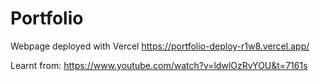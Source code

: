 # Portfolio
 Webpage deployed with Vercel 
 https://portfolio-deploy-r1w8.vercel.app/
 
 Learnt from: https://www.youtube.com/watch?v=ldwlOzRvYOU&t=7161s
